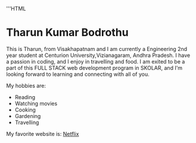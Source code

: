 '''HTML

<!DOCTYPE html>
<html lang="en">
<head>
    <meta charset="UTF-8">
    <meta name="viewport" content="width=device-width, initial-scale=1.0">
    <title>Self Introduction</title>
</head>
<body>
    <h1>Tharun Kumar Bodrothu</h1>
    <p>This is Tharun, from Visakhapatnam and I am currently a Engineering 2nd year student at Centurion University,Vizianagaram, Andhra Pradesh.
        I have a passion in coding, and I enjoy in travelling and food. I am exited to be a part of this FULL STACK web development program in SKOLAR,
     and I'm looking forward to learning and connecting with all of you.</p>
<p>My hobbies are:</p>
     <ul>
        <li>Reading </li>
        <li>Watching movies</li>
        <li>Cooking</li>
        <li>Gardening</li>
        <li>Travelling</li>
    </ul>
<p>My favorite website is: <a href="https://www.netflix.com/in/">Netflix</a></p>
</body>
</html>
